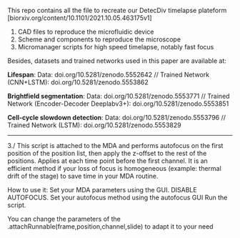 This repo contains all the file to recreate our DetecDiv timelapse plateform [biorxiv.org/content/10.1101/2021.10.05.463175v1]
1. CAD files to reproduce the microfluidic device
2. Scheme and components to reproduce the microscope
3. Micromanager scripts for high speed timelapse, notably fast focus

Besides, datasets and trained networks used in this paper are available at:

**Lifespan**: Data: doi.org/10.5281/zenodo.5552642 // Trained Network (CNN+LSTM): doi.org/10.5281/zenodo.5553862 

**Brightfield segmentation**: Data: doi.org/10.5281/zenodo.5553771 // Trained Network (Encoder-Decoder Deeplabv3+): doi.org/10.5281/zenodo.5553851

**Cell-cycle slowdown detection**: Data: doi.org/10.5281/zenodo.5553796 // Trained Network (LSTM): doi.org/10.5281/zenodo.5553829


------------------------------------------
3./
This script is attached to the MDA and performs autofocus on the first position of the position list, then apply the z-offset to the rest of the positions. Applies at each time point before the first channel. It is an efficient method if your loss of focus is homogeneous (example: thermal drift of the stage) to save time in your MDA routine.

How to use it: Set your MDA parameters using the GUI. DISABLE AUTOFOCUS. Set your autofocus method using the autofocus GUI Run the script.

You can change the parameters of the .attachRunnable(frame,position,channel,slide) to adapt it to your need
